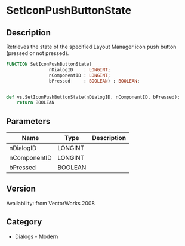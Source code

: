# SetIconPushButtonState

## Description
Retrieves the state of the specified Layout Manager icon push button (pressed or not pressed).

```pascal
FUNCTION SetIconPushButtonState(
				nDialogID    : LONGINT;
				nComponentID : LONGINT;
				bPressed     : BOOLEAN) : BOOLEAN;
```

```python

def vs.SetIconPushButtonState(nDialogID, nComponentID, bPressed):
    return BOOLEAN
```

## Parameters
|Name|Type|Description|
|---|---|---|
|nDialogID|LONGINT||
|nComponentID|LONGINT||
|bPressed|BOOLEAN||

## Version
Availability: from VectorWorks 2008
## Category
* Dialogs - Modern

